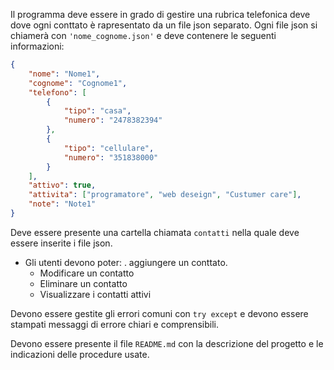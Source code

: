 
Il programma deve essere in grado di gestire una rubrica telefonica deve  dove ogni conttato è rapresentato da un file json separato.
Ogni file json si chiamerà con `'nome_cognome.json'` e deve contenere le seguenti informazioni:
```json
{
    "nome": "Nome1",
    "cognome": "Cognome1",
    "telefono": [
        {
            "tipo": "casa",
            "numero": "2478382394"
        },
        {
            "tipo": "cellulare",
            "numero": "351838000"
        }
    ],
    "attivo": true,
    "attivita": ["programatore", "web deseign", "Custumer care"],
    "note": "Note1"
}
``` 
Deve essere presente una cartella chiamata `contatti` nella quale deve essere inserite i file json.
- Gli utenti devono poter:
    . aggiungere un conttato.
    - Modificare un contatto
    - Eliminare un contatto
    - Visualizzare i contatti attivi

Devono essere gestite gli errori comuni con `try except` e devono essere stampati messaggi di errore chiari e comprensibili. 

Devono essere presente il file `README.md` con la descrizione del progetto e le indicazioni delle procedure usate.